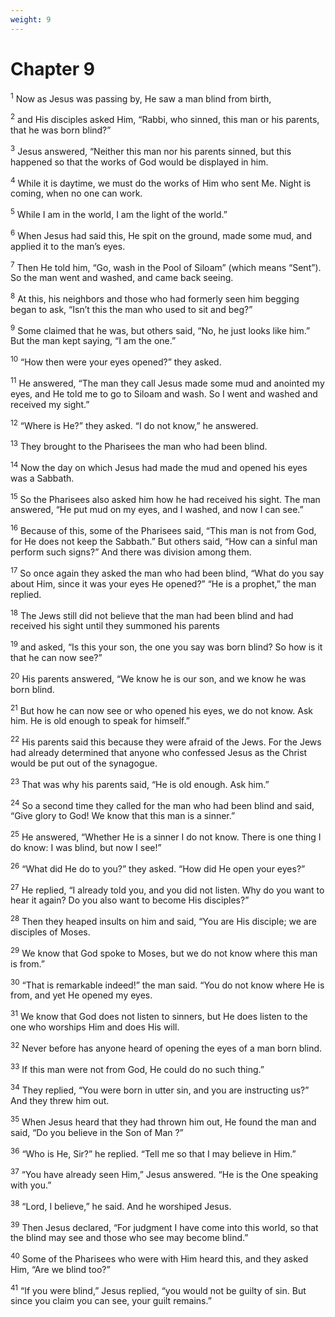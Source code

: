 ```yaml
---
weight: 9
---
```


# Chapter 9

<sup>1</sup> Now as Jesus was passing by, He saw a man blind from birth, 

<sup>2</sup> and His disciples asked Him, “Rabbi, who sinned, this man or his parents, that he was born blind?” 

<sup>3</sup> Jesus answered, “Neither this man nor his parents sinned, but this happened so that the works of God would be displayed in him. 

<sup>4</sup> While it is daytime, we must do the works of Him who sent Me. Night is coming, when no one can work. 

<sup>5</sup> While I am in the world, I am the light of the world.” 

<sup>6</sup> When Jesus had said this, He spit on the ground, made some mud, and applied it to the man’s eyes. 

<sup>7</sup> Then He told him, “Go, wash in the Pool of Siloam” (which means “Sent”). So the man went and washed, and came back seeing. 

<sup>8</sup> At this, his neighbors and those who had formerly seen him begging began to ask, “Isn’t this the man who used to sit and beg?” 

<sup>9</sup> Some claimed that he was, but others said, “No, he just looks like him.” But the man kept saying, “I am the one.” 

<sup>10</sup> “How then were your eyes opened?” they asked. 

<sup>11</sup> He answered, “The man they call Jesus made some mud and anointed my eyes, and He told me to go to Siloam and wash. So I went and washed and received my sight.” 

<sup>12</sup> “Where is He?” they asked. “I do not know,” he answered. 

<sup>13</sup> They brought to the Pharisees the man who had been blind. 

<sup>14</sup> Now the day on which Jesus had made the mud and opened his eyes was a Sabbath. 

<sup>15</sup> So the Pharisees also asked him how he had received his sight. The man answered, “He put mud on my eyes, and I washed, and now I can see.” 

<sup>16</sup> Because of this, some of the Pharisees said, “This man is not from God, for He does not keep the Sabbath.” But others said, “How can a sinful man perform such signs?” And there was division among them. 

<sup>17</sup> So once again they asked the man who had been blind, “What do you say about Him, since it was your eyes He opened?” “He is a prophet,” the man replied. 

<sup>18</sup> The Jews still did not believe that the man had been blind and had received his sight until they summoned his parents 

<sup>19</sup> and asked, “Is this your son, the one you say was born blind? So how is it that he can now see?” 

<sup>20</sup> His parents answered, “We know he is our son, and we know he was born blind. 

<sup>21</sup> But how he can now see or who opened his eyes, we do not know. Ask him. He is old enough to speak for himself.” 

<sup>22</sup> His parents said this because they were afraid of the Jews. For the Jews had already determined that anyone who confessed Jesus as the Christ would be put out of the synagogue. 

<sup>23</sup> That was why his parents said, “He is old enough. Ask him.” 

<sup>24</sup> So a second time they called for the man who had been blind and said, “Give glory to God! We know that this man is a sinner.” 

<sup>25</sup> He answered, “Whether He is a sinner I do not know. There is one thing I do know: I was blind, but now I see!” 

<sup>26</sup> “What did He do to you?” they asked. “How did He open your eyes?” 

<sup>27</sup> He replied, “I already told you, and you did not listen. Why do you want to hear it again? Do you also want to become His disciples?” 

<sup>28</sup> Then they heaped insults on him and said, “You are His disciple; we are disciples of Moses. 

<sup>29</sup> We know that God spoke to Moses, but we do not know where this man is from.” 

<sup>30</sup> “That is remarkable indeed!” the man said. “You do not know where He is from, and yet He opened my eyes. 

<sup>31</sup> We know that God does not listen to sinners, but He does listen to the one who worships Him and does His will. 

<sup>32</sup> Never before has anyone heard of opening the eyes of a man born blind. 

<sup>33</sup> If this man were not from God, He could do no such thing.” 

<sup>34</sup> They replied, “You were born in utter sin, and you are instructing us?” And they threw him out. 

<sup>35</sup> When Jesus heard that they had thrown him out, He found the man and said, “Do you believe in the Son of Man ?” 

<sup>36</sup> “Who is He, Sir?” he replied. “Tell me so that I may believe in Him.” 

<sup>37</sup> “You have already seen Him,” Jesus answered. “He is the One speaking with you.” 

<sup>38</sup> “Lord, I believe,” he said. And he worshiped Jesus. 

<sup>39</sup> Then Jesus declared, “For judgment I have come into this world, so that the blind may see and those who see may become blind.” 

<sup>40</sup> Some of the Pharisees who were with Him heard this, and they asked Him, “Are we blind too?” 

<sup>41</sup> “If you were blind,” Jesus replied, “you would not be guilty of sin. But since you claim you can see, your guilt remains.” 


